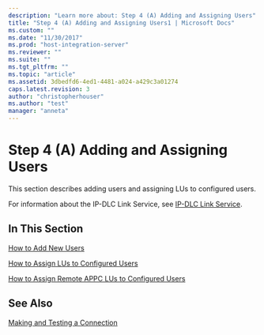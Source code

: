 ```yaml
---
description: "Learn more about: Step 4 (A) Adding and Assigning Users"
title: "Step 4 (A) Adding and Assigning Users1 | Microsoft Docs"
ms.custom: ""
ms.date: "11/30/2017"
ms.prod: "host-integration-server"
ms.reviewer: ""
ms.suite: ""
ms.tgt_pltfrm: ""
ms.topic: "article"
ms.assetid: 3dbedfd6-4ed1-4481-a024-a429c3a01274
caps.latest.revision: 3
author: "christopherhouser"
ms.author: "test"
manager: "anneta"
---
```

# Step 4 (A) Adding and Assigning Users
This section describes adding users and assigning LUs to configured users.  
  
 For information about the IP-DLC Link Service, see [IP-DLC Link Service](./ip-dlc-link-service2.md).  
  
## In This Section  
 [How to Add New Users](../core/how-to-add-new-users1.md)  
  
 [How to Assign LUs to Configured Users](../core/how-to-assign-lus-to-configured-users2.md)  
  
 [How to Assign Remote APPC LUs to Configured Users](../core/how-to-assign-remote-appc-lus-to-configured-users1.md)  
  
## See Also  
 [Making and Testing a Connection](../core/making-and-testing-a-connection2.md)
